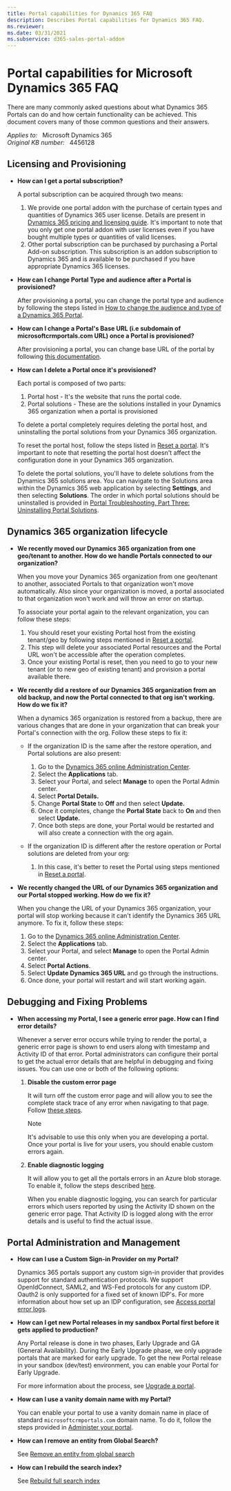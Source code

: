 ```yaml
---
title: Portal capabilities for Dynamics 365 FAQ
description: Describes Portal capabilities for Dynamics 365 FAQ.
ms.reviewer: 
ms.date: 03/31/2021
ms.subservice: d365-sales-portal-addon
---
```

# Portal capabilities for Microsoft Dynamics 365 FAQ

There are many commonly asked questions about what Dynamics 365 Portals can do and how certain functionality can be achieved. This document covers many of those common questions and their answers.

_Applies to:_ &nbsp; Microsoft Dynamics 365  
_Original KB number:_ &nbsp; 4456128

## Licensing and Provisioning

- **How can I get a portal subscription?**

    A portal subscription can be acquired through two means:
    1. We provide one portal addon with the purchase of certain types and quantities of Dynamics 365 user license. Details are present in [Dynamics 365 pricing and licensing guide](https://go.microsoft.com/fwlink/?LinkId=866544&clcid=0x409). It's important to note that you only get one portal addon with user licenses even if you have bought multiple types or quantities of valid licenses.
    2. Other portal subscription can be purchased by purchasing a Portal Add-on subscription. This subscription is an addon subscription to Dynamics 365 and is available to be purchased if you have appropriate Dynamics 365 licenses.

- **How can I change Portal Type and audience after a Portal is provisioned?**

    After provisioning a portal, you can change the portal type and audience by following the steps listed in [How to change the audience and type of a Dynamics 365 Portal](https://support.microsoft.com/help/4091253).

- **How can I change a Portal's Base URL (i.e subdomain of microsoftcrmportals.com URL) once a Portal is provisioned?**

    After provisioning a portal, you can change base URL of the portal by following [this documentation](/dynamics365/customer-engagement/portals/change-base-url).

- **How can I delete a Portal once it's provisioned?**

    Each portal is composed of two parts:
    1. Portal host - It's the website that runs the portal code.
    2. Portal solutions - These are the solutions installed in your Dynamics 365 organization when a portal is provisioned

    To delete a portal completely requires deleting the portal host, and uninstalling the portal solutions from your Dynamics 365 organization.

    To reset the portal host, follow the steps listed in [Reset a portal](/powerapps/maker/portals/admin/reset-portal). It's important to note that resetting the portal host doesn't affect the configuration done in your Dynamics 365 organization.

    To delete the portal solutions, you'll have to delete solutions from the Dynamics 365 solutions area. You can navigate to the Solutions area within the Dynamics 365 web application by selecting **Settings**, and then selecting **Solutions**. The order in which portal solutions should be uninstalled is provided in [Portal Troubleshooting, Part Three: Uninstalling Portal Solutions](https://community.dynamics.com/blogs/post/?postid=30cb2a9f-fbfe-4c92-9166-3b60bf98b731).

## Dynamics 365 organization lifecycle

- **We recently moved our Dynamics 365 organization from one geo/tenant to another. How do we handle Portals connected to our organization?**

    When you move your Dynamics 365 organization from one geo/tenant to another, associated Portals to that organization won't move automatically. Also since your organization is moved, a portal associated to that organization won't work and will throw an error on startup.

    To associate your portal again to the relevant organization, you can follow these steps:

    1. You should reset your existing Portal host from the existing tenant/geo by following steps mentioned in [Reset a portal](/powerapps/maker/portals/admin/reset-portal).
    1. This step will delete your associated Portal resources and the Portal URL won't be accessible after the operation completes.
    1. Once your existing Portal is reset, then you need to go to your new tenant (or to new geo of existing tenant) and provision a portal available there.

- **We recently did a restore of our Dynamics 365 organization from an old backup, and now the Portal connected to that org isn't working. How do we fix it?**

    When a dynamics 365 organization is restored from a backup, there are various changes that are done in your organization that can break your Portal's connection with the org. Follow these steps to fix it:

  - If the organization ID is the same after the restore operation, and Portal solutions are also present:

    1. Go to the [Dynamics 365 online Administration Center](/dynamics365/marketing/power-platform-admin-center).
    2. Select the **Applications** tab.
    3. Select your Portal, and select **Manage** to open the Portal Admin center.
    4. Select **Portal Details.**
    5. Change **Portal State** to **Off** and then select **Update.**
    6. Once it completes, change the **Portal State** back to **On** and then select **Update.**
    7. Once both steps are done, your Portal would be restarted and will also create a connection with the org again.

  - If the organization ID is different after the restore operation or Portal solutions are deleted from your org:

    1. In this case, it's better to reset the Portal using steps mentioned in [Reset a portal](/powerapps/maker/portals/admin/reset-portal).

- **We recently changed the URL of our Dynamics 365 organization and our Portal stopped working. How do we fix it?**

    When you change the URL of your Dynamics 365 organization, your portal will stop working because it can't identify the Dynamics 365 URL anymore. To fix it, follow these steps:

    1. Go to the [Dynamics 365 online Administration Center](/dynamics365/marketing/power-platform-admin-center).
    2. Select the **Applications** tab.
    3. Select your Portal, and select **Manage** to open the Portal Admin center.
    4. Select **Portal Actions**.
    5. Select **Update Dynamics 365 URL** and go through the instructions.
    6. Once done, your portal will restart and will start working again.

## Debugging and Fixing Problems

- **When accessing my Portal, I see a generic error page. How can I find error details?**

    Whenever a server error occurs while trying to render the portal, a generic error page is shown to end users along with timestamp and Activity ID of that error. Portal administrators can configure their portal to get the actual error details that are helpful in debugging and fixing issues. You can use one or both of the following options:

    1. **Disable the custom error page**

        It will turn off the custom error page and will allow you to see the complete stack trace of any error when navigating to that page. Follow [these steps](/powerapps/maker/portals/admin/view-portal-error-log#custom-error).

        > [!NOTE]
        > It's advisable to use this only when you are developing a portal. Once your portal is live for your users, you should enable custom errors again.

    1. **Enable diagnostic logging**

        It will allow you to get all the portals errors in an Azure blob storage. To enable it, follow the steps described [here](/powerapps/maker/portals/admin/view-portal-error-log#access-portal-error-logs).

        When you enable diagnostic logging, you can search for particular errors which users reported by using the Activity ID shown on the generic error page. That Activity ID is logged along with the error details and is useful to find the actual issue.

## Portal Administration and Management

- **How can I use a Custom Sign-in Provider on my Portal?**

    Dynamics 365 portals support any custom sign-in provider that provides support for standard authentication protocols. We support OpenIdConnect, SAML2, and WS-Fed protocols for any custom IDP. Oauth2 is only supported for a fixed set of known IDP's. For more information about how set up an IDP configuration, see [Access portal error logs](/powerapps/maker/portals/admin/view-portal-error-log#access-portal-error-logs).

- **How can I get new Portal releases in my sandbox Portal first before it gets applied to production?**

    Any Portal release is done in two phases, Early Upgrade and GA (General Availability). During the Early Upgrade phase, we only upgrade portals that are marked for early upgrade. To get the new Portal release in your sandbox (dev/test) environment, you can enable your Portal for Early Upgrade.

    For more information about the process, see [Upgrade a portal](/powerapps/maker/portals/admin/upgrade-portal).

- **How can I use a vanity domain name with my Portal?**

    You can enable your portal to use a vanity domain name in place of standard `microsoftcrmportals.com` domain name. To do it, follow the steps provided in [Administer your portal](/dynamics365/portals/manage-portal#link-your-dynamics-365-portal-to-a-custom-domain).

- **How can I remove an entity from Global Search?**

    See [Remove an entity from global search](/powerapps/maker/portals/configure/search#remove-an-entity-from-global-search)

- **How can I rebuild the search index?**

    See [Rebuild full search index](/powerapps/maker/portals/configure/search#rebuild-full-search-index)

